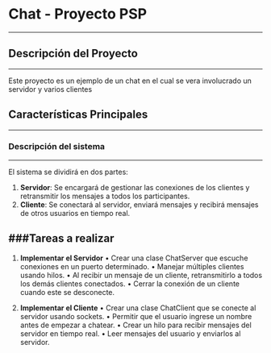 # Chat - Proyecto PSP
---------------------------

## Descripción del Proyecto
---------------------------

Este proyecto es un ejemplo de un chat en el cual se vera involucrado un servidor y varios clientes

## Características Principales
---------------------------

### Descripción del sistema 
---------------------------
El sistema se dividirá en dos partes: 
1. **Servidor**: Se encargará de gestionar las conexiones de los clientes y retransmitir los mensajes a todos los participantes. 
2. **Cliente**: Se conectará al servidor, enviará mensajes y recibirá mensajes de otros usuarios en tiempo real.

###Tareas a realizar 
---------------------------

1. **Implementar el Servidor**
  • Crear una clase ChatServer que escuche conexiones en un puerto determinado. 
  • Manejar múltiples clientes usando hilos. 
  • Al recibir un mensaje de un cliente, retransmitirlo a todos los demás clientes conectados. 
  • Cerrar la conexión de un cliente cuando este se desconecte.

2. **Implementar el Cliente** 
  • Crear una clase ChatClient que se conecte al servidor usando sockets. 
  • Permitir que el usuario ingrese un nombre antes de empezar a chatear. 
  • Crear un hilo para recibir mensajes del servidor en tiempo real. 
  • Leer mensajes del usuario y enviarlos al servidor.
